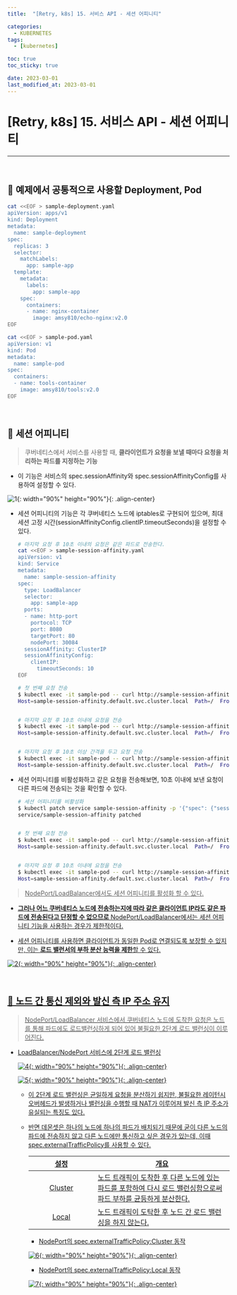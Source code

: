```yaml
---
title:  "[Retry, k8s] 15. 서비스 API - 세션 어피니티" 

categories:
  - KUBERNETES
tags:
  - [kubernetes]

toc: true
toc_sticky: true

date: 2023-03-01
last_modified_at: 2023-03-01
---
```

# [Retry, k8s] 15. 서비스 API - 세션 어피니티
---

<style>
table {
    font-size: 12pt;
}
table th:first-of-type {
    width: 5%;
}
table th:nth-of-type(2) {
    width: 15%;
}
table th:nth-of-type(3) {
    width: 50%;
}
table th:nth-of-type(4) {
    width: 30%;
}
</style>

<br>

## 🔔 예제에서 공통적으로 사용할 Deployment, Pod

```bash
cat <<EOF > sample-deployment.yaml
apiVersion: apps/v1
kind: Deployment
metadata:
  name: sample-deployment
spec:
  replicas: 3
  selector:
    matchLabels:
      app: sample-app
  template:
    metadata:
      labels:
        app: sample-app
    spec:
      containers:
      - name: nginx-container
        image: amsy810/echo-nginx:v2.0
EOF
```

```bash
cat <<EOF > sample-pod.yaml
apiVersion: v1
kind: Pod
metadata:
  name: sample-pod
spec:
  containers:
  - name: tools-container
    image: amsy810/tools:v2.0
EOF
```

<br>

## 🔔 세션 어피니티 

> 쿠버네티스에서 서비스를 사용할 때, **클라이언트가 요청을 보낼 때마다 요청을 처리하는 파드를 지정하는 기능**

+ 이 기능은 서비스의 spec.sessionAffinity와 spec.sessionAffinityConfig를 사용하여 설정할 수 있다.

![1](https://user-images.githubusercontent.com/42735894/229264568-5d30b4ae-35e0-41a9-b753-53c100d3ad31.png){: width="90%" height="90%"}{: .align-center}

+ 세션 어피니티의 기능은 각 쿠버네티스 노드에 iptables로 구현되어 있으며, 최대 세션 고정 시간(sessionAffinityConfig.clientIP.timeoutSeconds)을 설정할 수 있다.

  ```bash
  # 마지막 요청 후 10초 이내의 요청은 같은 파드로 전송한다.
  cat <<EOF > sample-session-affinity.yaml
  apiVersion: v1
  kind: Service
  metadata:
    name: sample-session-affinity
  spec:
    type: LoadBalancer
    selector: 
      app: sample-app
    ports:
    - name: http-port
      portocol: TCP
      port: 8080
      targetPort: 80
      nodePort: 30084
    sessionAffinity: ClusterIP
    sessionAffinityConfig:
      clientIP:
        timeoutSeconds: 10
  EOF
  ```

  ```bash
  # 첫 번째 요청 전송
  $ kubectl exec -it sample-pod -- curl http://sample-session-affinity.default.svc.cluster.local:8080
  Host=sample-session-affinity.default.svc.cluster.local  Path=/  From=sample-deployment-7f47966499-459f6  ClientIP=10.40.0.0  XFF=


  # 마지막 요청 후 10초 이내에 요청을 전송
  $ kubectl exec -it sample-pod -- curl http://sample-session-affinity.default.svc.cluster.local:8080
  Host=sample-session-affinity.default.svc.cluster.local  Path=/  From=sample-deployment-7f47966499-459f6  ClientIP=10.40.0.0  XFF=


  # 마지막 요청 후 10초 이상 간격을 두고 요청 전송
  $ kubectl exec -it sample-pod -- curl http://sample-session-affinity.default.svc.cluster.local:8080
  Host=sample-session-affinity.default.svc.cluster.local  Path=/  From=sample-deployment-7f47966499-7pz8b  ClientIP=10.40.0.0  XFF=
  ```


+ 세션 어피니티를 비활성화하고 같은 요청을 전송해보면, 10초 이내에 보낸 요청이 다른 파드에 전송되는 것을 확인할 수 있다.

  ```bash
  # 세션 어피니티를 비활성화
  $ kubectl patch service sample-session-affinity -p '{"spec": {"sessionAffinity": "None"}}'
  service/sample-session-affinity patched


  # 첫 번째 요청 전송
  $ kubectl exec -it sample-pod -- curl http://sample-session-affinity.default.svc.cluster.local:8080
  Host=sample-session-affinity.default.svc.cluster.local  Path=/  From=sample-deployment-7f47966499-jc25k  ClientIP=10.46.0.0  XFF=


  # 마지막 요청 후 10초 이내에 요청을 전송
  $ kubectl exec -it sample-pod -- curl http://sample-session-affinity.default.svc.cluster.local:8080
  Host=sample-session-affinity.default.svc.cluster.local  Path=/  From=sample-deployment-7f47966499-459f6  ClientIP=10.46.0.0  XFF=
  ```


> <u>NodePort/LoadBalancer에서도 세션 어피니티를 활성화 할 수 있다.<u>


+ **그러나 어느 쿠버네티스 노드에 전송하는지에 따라 같은 클라이언트 IP라도 같은 파드에 전송된다고 단정할 수 없으므로** NodePort/LoadBalancer에서는 세션 어피니티 기능을 사용하는 경우가 제한적이다.


+ 세션 어피니티를 사용하면 클라이언트가 동일한 Pod로 연결되도록 보장할 수 있지만, 이는 **로드 밸런서의 부하 분산 능력을 제한**할 수 있다.


![2](https://user-images.githubusercontent.com/42735894/229267307-c159de8c-0c30-4fde-97f3-adf2ae352517.png){: width="90%" height="90%"}{: .align-center}

<br>

## 🔔 노드 간 통신 제외와 발신 측 IP 주소 유지

> NodePort/LoadBalancer 서비스에서 쿠버네티스 노드에 도착한 요청은 노드를 통해 파드에도 로드밸런싱하게 되어 있어 불필요한 2단계 로드 밸런싱이 이루어진다.


+ LoadBalancer/NodePort 서비스에 2단계 로드 밸런싱

  ![4](https://user-images.githubusercontent.com/42735894/229267967-662dcacf-918d-4b4a-8113-bfc5dd93bde5.png){: width="90%" height="90%"}{: .align-center}


  ![5](https://user-images.githubusercontent.com/42735894/229267965-b4ee6a08-fb07-4ff9-b6cd-856ef0a337a1.png){: width="90%" height="90%"}{: .align-center}


  + 이 2단계 로드 밸런싱은 균일하게 요청을 분산하기 쉽지만, 불필요한 레이턴시 오버헤드가 발생하거나 밸런싱을 수행할 때 NAT가 이루어져 발신 측 IP 주소가 유실되는 특징도 있다.


  + 반면 데몬셋은 하나의 노드에 하나의 파드가 배치되기 때문에 굳이 다른 노드의 파드에 전송하지 않고 다른 노드에만 통신하고 싶은 경우가 있는데, 이때 spec.externalTrafficPolicy를 사용할 수 있다.


    |설정|개요|
    |:---:|---|
    |Cluster|노드 트래픽이 도착한 후 다른 노드에 있는 파드를 포함하여 다시 로드 밸런싱함으로써 파드 부하를 균등하게 분산한다.|
    |Local|노드 트래픽이 도탁한 후 노드 간 로드 밸런싱을 하지 않는다.|


    + NodePort의 spec.externalTrafficPolicy:Cluster 동작


    ![6](https://user-images.githubusercontent.com/42735894/229269987-1adf1619-6e36-425d-ac5f-6d7a81d17ea7.png){: width="90%" height="90%"}{: .align-center}


    + NodePort의 spec.externalTrafficPolicy:Local 동작


    ![7](https://user-images.githubusercontent.com/42735894/229269989-eb9fc69c-2ae5-48b9-8d1e-b67ec2b1f19c.png){: width="90%" height="90%"}{: .align-center}